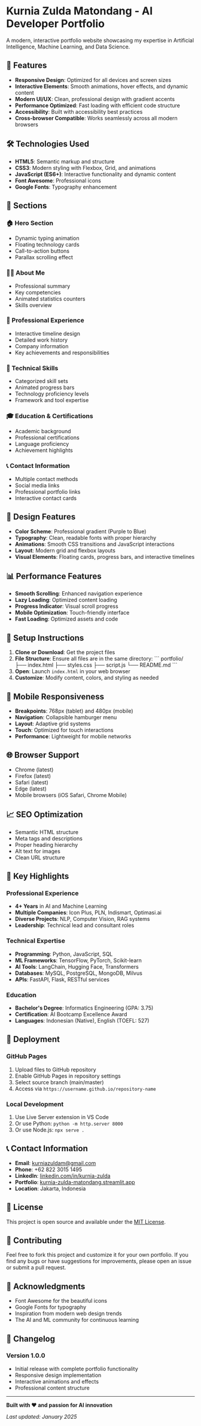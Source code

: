 # Kurnia Zulda Matondang - AI Developer Portfolio

A modern, interactive portfolio website showcasing my expertise in Artificial Intelligence, Machine Learning, and Data Science.

## 🚀 Features

- **Responsive Design**: Optimized for all devices and screen sizes
- **Interactive Elements**: Smooth animations, hover effects, and dynamic content
- **Modern UI/UX**: Clean, professional design with gradient accents
- **Performance Optimized**: Fast loading with efficient code structure
- **Accessibility**: Built with accessibility best practices
- **Cross-browser Compatible**: Works seamlessly across all modern browsers

## 🛠️ Technologies Used

- **HTML5**: Semantic markup and structure
- **CSS3**: Modern styling with Flexbox, Grid, and animations
- **JavaScript (ES6+)**: Interactive functionality and dynamic content
- **Font Awesome**: Professional icons
- **Google Fonts**: Typography enhancement

## 📱 Sections

### 🏠 Hero Section
- Dynamic typing animation
- Floating technology cards
- Call-to-action buttons
- Parallax scrolling effect

### 👨‍💻 About Me
- Professional summary
- Key competencies
- Animated statistics counters
- Skills overview

### 💼 Professional Experience
- Interactive timeline design
- Detailed work history
- Company information
- Key achievements and responsibilities

### 🔧 Technical Skills
- Categorized skill sets
- Animated progress bars
- Technology proficiency levels
- Framework and tool expertise

### 🎓 Education & Certifications
- Academic background
- Professional certifications
- Language proficiency
- Achievement highlights

### 📞 Contact Information
- Multiple contact methods
- Social media links
- Professional portfolio links
- Interactive contact cards

## 🎨 Design Features

- **Color Scheme**: Professional gradient (Purple to Blue)
- **Typography**: Clean, readable fonts with proper hierarchy
- **Animations**: Smooth CSS transitions and JavaScript interactions
- **Layout**: Modern grid and flexbox layouts
- **Visual Elements**: Floating cards, progress bars, and interactive timelines

## 📊 Performance Features

- **Smooth Scrolling**: Enhanced navigation experience
- **Lazy Loading**: Optimized content loading
- **Progress Indicator**: Visual scroll progress
- **Mobile Optimization**: Touch-friendly interface
- **Fast Loading**: Optimized assets and code

## 🔧 Setup Instructions

1. **Clone or Download**: Get the project files
2. **File Structure**: Ensure all files are in the same directory:
   \`\`\`
   portfolio/
   ├── index.html
   ├── styles.css
   ├── script.js
   └── README.md
   \`\`\`
3. **Open**: Launch `index.html` in your web browser
4. **Customize**: Modify content, colors, and styling as needed

## 📱 Mobile Responsiveness

- **Breakpoints**: 768px (tablet) and 480px (mobile)
- **Navigation**: Collapsible hamburger menu
- **Layout**: Adaptive grid systems
- **Touch**: Optimized for touch interactions
- **Performance**: Lightweight for mobile networks

## 🌐 Browser Support

- Chrome (latest)
- Firefox (latest)
- Safari (latest)
- Edge (latest)
- Mobile browsers (iOS Safari, Chrome Mobile)

## 📈 SEO Optimization

- Semantic HTML structure
- Meta tags and descriptions
- Proper heading hierarchy
- Alt text for images
- Clean URL structure

## 🎯 Key Highlights

### Professional Experience
- **4+ Years** in AI and Machine Learning
- **Multiple Companies**: Icon Plus, PLN, Indismart, Optimasi.ai
- **Diverse Projects**: NLP, Computer Vision, RAG systems
- **Leadership**: Technical lead and consultant roles

### Technical Expertise
- **Programming**: Python, JavaScript, SQL
- **ML Frameworks**: TensorFlow, PyTorch, Scikit-learn
- **AI Tools**: LangChain, Hugging Face, Transformers
- **Databases**: MySQL, PostgreSQL, MongoDB, Milvus
- **APIs**: FastAPI, Flask, RESTful services

### Education
- **Bachelor's Degree**: Informatics Engineering (GPA: 3.75)
- **Certification**: AI Bootcamp Excellence Award
- **Languages**: Indonesian (Native), English (TOEFL: 527)

## 🚀 Deployment

### GitHub Pages
1. Upload files to GitHub repository
2. Enable GitHub Pages in repository settings
3. Select source branch (main/master)
4. Access via `https://username.github.io/repository-name`

### Local Development
1. Use Live Server extension in VS Code
2. Or use Python: `python -m http.server 8000`
3. Or use Node.js: `npx serve .`

## 📞 Contact Information

- **Email**: kurniazuldam@gmail.com
- **Phone**: +62 822 3015 1495
- **LinkedIn**: [linkedin.com/in/kurnia-zulda](https://www.linkedin.com/in/kurnia-zulda)
- **Portfolio**: [kurnia-zulda-matondang.streamlit.app](https://kurnia-zulda-matondang.streamlit.app/)
- **Location**: Jakarta, Indonesia

## 📄 License

This project is open source and available under the [MIT License](LICENSE).

## 🤝 Contributing

Feel free to fork this project and customize it for your own portfolio. If you find any bugs or have suggestions for improvements, please open an issue or submit a pull request.

## 🙏 Acknowledgments

- Font Awesome for the beautiful icons
- Google Fonts for typography
- Inspiration from modern web design trends
- The AI and ML community for continuous learning

## 📝 Changelog

### Version 1.0.0
- Initial release with complete portfolio functionality
- Responsive design implementation
- Interactive animations and effects
- Professional content structure

---

**Built with ❤️ and passion for AI innovation**

*Last updated: January 2025*
